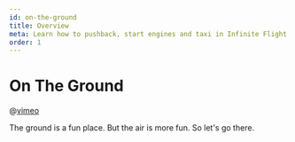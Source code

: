 ```yaml
---
id: on-the-ground
title: Overview
meta: Learn how to pushback, start engines and taxi in Infinite Flight.
order: 1
---
```



# On The Ground

@[vimeo](411494452)

The ground is a fun place. But the air is more fun. So let's go there.
